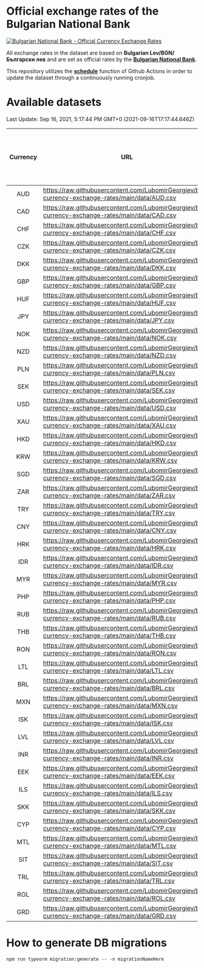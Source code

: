 # Official exchange rates of the Bulgarian National Bank

[![Bulgarian National Bank - Official Currency Exchange Rates](https://github.com/LubomirGeorgiev/bnb-currency-exchange-rates/actions/workflows/update-rates.yml/badge.svg?branch=main)](https://github.com/LubomirGeorgiev/bnb-currency-exchange-rates/actions/workflows/update-rates.yml)

All exchange rates in the dataset are based on **Bulgarian Lev/BGN/Български лев** and are set as official rates by the [**Bulgarian National Bank**](https://www.bnb.bg/Statistics/StExternalSector/StExchangeRates/StERForeignCurrencies/index.htm?toLang=_EN).

This repository utilizes the [**schedule**](https://docs.github.com/en/actions/reference/events-that-trigger-workflows) function of Github Actions in order to update the dataset through a continuously running cronjob.

# Available datasets

<!-- START LINKS (DO NOT EVER FU*ING DELETE THIS COMMENT FOR THE LOVE OF YOUR LIFE!!! IF YOU ARE CURIOS HOW IT WORKS, YOU CAN HAVE A LOOK AT ./src/updateReadme.ts) -->

Last Update: Sep 16, 2021, 5:17:44 PM GMT+0 (2021-09-16T17:17:44.646Z)

| Currency | URL                                                                                             | Number of records | Number of missing days that were filled in |
| :------: | ----------------------------------------------------------------------------------------------- | :---------------: | :----------------------------------------: |
|   AUD    | https://raw.githubusercontent.com/LubomirGeorgiev/bnb-currency-exchange-rates/main/data/AUD.csv |       7896        |                    2437                    |
|   CAD    | https://raw.githubusercontent.com/LubomirGeorgiev/bnb-currency-exchange-rates/main/data/CAD.csv |       7896        |                    2437                    |
|   CHF    | https://raw.githubusercontent.com/LubomirGeorgiev/bnb-currency-exchange-rates/main/data/CHF.csv |       7896        |                    2437                    |
|   CZK    | https://raw.githubusercontent.com/LubomirGeorgiev/bnb-currency-exchange-rates/main/data/CZK.csv |       7896        |                    2437                    |
|   DKK    | https://raw.githubusercontent.com/LubomirGeorgiev/bnb-currency-exchange-rates/main/data/DKK.csv |       7896        |                    2437                    |
|   GBP    | https://raw.githubusercontent.com/LubomirGeorgiev/bnb-currency-exchange-rates/main/data/GBP.csv |       7896        |                    2437                    |
|   HUF    | https://raw.githubusercontent.com/LubomirGeorgiev/bnb-currency-exchange-rates/main/data/HUF.csv |       7896        |                    2437                    |
|   JPY    | https://raw.githubusercontent.com/LubomirGeorgiev/bnb-currency-exchange-rates/main/data/JPY.csv |       7896        |                    2437                    |
|   NOK    | https://raw.githubusercontent.com/LubomirGeorgiev/bnb-currency-exchange-rates/main/data/NOK.csv |       7896        |                    2437                    |
|   NZD    | https://raw.githubusercontent.com/LubomirGeorgiev/bnb-currency-exchange-rates/main/data/NZD.csv |       7896        |                    2437                    |
|   PLN    | https://raw.githubusercontent.com/LubomirGeorgiev/bnb-currency-exchange-rates/main/data/PLN.csv |       7896        |                    2437                    |
|   SEK    | https://raw.githubusercontent.com/LubomirGeorgiev/bnb-currency-exchange-rates/main/data/SEK.csv |       7896        |                    2437                    |
|   USD    | https://raw.githubusercontent.com/LubomirGeorgiev/bnb-currency-exchange-rates/main/data/USD.csv |       7896        |                    2437                    |
|   XAU    | https://raw.githubusercontent.com/LubomirGeorgiev/bnb-currency-exchange-rates/main/data/XAU.csv |       7896        |                    2439                    |
|   HKD    | https://raw.githubusercontent.com/LubomirGeorgiev/bnb-currency-exchange-rates/main/data/HKD.csv |       7597        |                    2349                    |
|   KRW    | https://raw.githubusercontent.com/LubomirGeorgiev/bnb-currency-exchange-rates/main/data/KRW.csv |       7597        |                    2349                    |
|   SGD    | https://raw.githubusercontent.com/LubomirGeorgiev/bnb-currency-exchange-rates/main/data/SGD.csv |       7597        |                    2349                    |
|   ZAR    | https://raw.githubusercontent.com/LubomirGeorgiev/bnb-currency-exchange-rates/main/data/ZAR.csv |       7597        |                    2349                    |
|   TRY    | https://raw.githubusercontent.com/LubomirGeorgiev/bnb-currency-exchange-rates/main/data/TRY.csv |       6080        |                    1880                    |
|   CNY    | https://raw.githubusercontent.com/LubomirGeorgiev/bnb-currency-exchange-rates/main/data/CNY.csv |       5960        |                    1844                    |
|   HRK    | https://raw.githubusercontent.com/LubomirGeorgiev/bnb-currency-exchange-rates/main/data/HRK.csv |       5960        |                    1844                    |
|   IDR    | https://raw.githubusercontent.com/LubomirGeorgiev/bnb-currency-exchange-rates/main/data/IDR.csv |       5960        |                    1844                    |
|   MYR    | https://raw.githubusercontent.com/LubomirGeorgiev/bnb-currency-exchange-rates/main/data/MYR.csv |       5960        |                    1844                    |
|   PHP    | https://raw.githubusercontent.com/LubomirGeorgiev/bnb-currency-exchange-rates/main/data/PHP.csv |       5960        |                    1844                    |
|   RUB    | https://raw.githubusercontent.com/LubomirGeorgiev/bnb-currency-exchange-rates/main/data/RUB.csv |       5960        |                    1844                    |
|   THB    | https://raw.githubusercontent.com/LubomirGeorgiev/bnb-currency-exchange-rates/main/data/THB.csv |       5960        |                    1844                    |
|   RON    | https://raw.githubusercontent.com/LubomirGeorgiev/bnb-currency-exchange-rates/main/data/RON.csv |       5901        |                    1826                    |
|   LTL    | https://raw.githubusercontent.com/LubomirGeorgiev/bnb-currency-exchange-rates/main/data/LTL.csv |       5154        |                    1583                    |
|   BRL    | https://raw.githubusercontent.com/LubomirGeorgiev/bnb-currency-exchange-rates/main/data/BRL.csv |       4988        |                    1545                    |
|   MXN    | https://raw.githubusercontent.com/LubomirGeorgiev/bnb-currency-exchange-rates/main/data/MXN.csv |       4988        |                    1545                    |
|   ISK    | https://raw.githubusercontent.com/LubomirGeorgiev/bnb-currency-exchange-rates/main/data/ISK.csv |       4897        |                    1516                    |
|   LVL    | https://raw.githubusercontent.com/LubomirGeorgiev/bnb-currency-exchange-rates/main/data/LVL.csv |       4789        |                    1469                    |
|   INR    | https://raw.githubusercontent.com/LubomirGeorgiev/bnb-currency-exchange-rates/main/data/INR.csv |       4621        |                    1431                    |
|   EEK    | https://raw.githubusercontent.com/LubomirGeorgiev/bnb-currency-exchange-rates/main/data/EEK.csv |       3998        |                    1224                    |
|   ILS    | https://raw.githubusercontent.com/LubomirGeorgiev/bnb-currency-exchange-rates/main/data/ILS.csv |       3895        |                    1210                    |
|   SKK    | https://raw.githubusercontent.com/LubomirGeorgiev/bnb-currency-exchange-rates/main/data/SKK.csv |       2971        |                    913                     |
|   CYP    | https://raw.githubusercontent.com/LubomirGeorgiev/bnb-currency-exchange-rates/main/data/CYP.csv |       2904        |                    888                     |
|   MTL    | https://raw.githubusercontent.com/LubomirGeorgiev/bnb-currency-exchange-rates/main/data/MTL.csv |       2605        |                    800                     |
|   SIT    | https://raw.githubusercontent.com/LubomirGeorgiev/bnb-currency-exchange-rates/main/data/SIT.csv |       2540        |                    776                     |
|   TRL    | https://raw.githubusercontent.com/LubomirGeorgiev/bnb-currency-exchange-rates/main/data/TRL.csv |       1814        |                    555                     |
|   ROL    | https://raw.githubusercontent.com/LubomirGeorgiev/bnb-currency-exchange-rates/main/data/ROL.csv |       1696        |                    523                     |
|   GRD    | https://raw.githubusercontent.com/LubomirGeorgiev/bnb-currency-exchange-rates/main/data/GRD.csv |        358        |                    106                     |

<!-- END LINKS (DO NOT EVER FU*ING DELETE THIS COMMENT FOR THE LOVE OF YOUR LIFE!!! IF YOU ARE CURIOS HOW IT WORKS, YOU CAN HAVE A LOOK AT ./src/updateReadme.ts) -->

# How to generate DB migrations
```
npm run typeorm migration:generate -- -n migrationNameHere
```
